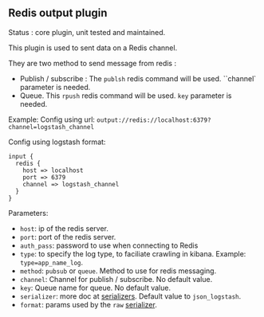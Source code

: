 Redis output plugin
---

Status : core plugin, unit tested and maintained.

This plugin is used to sent data on a Redis channel.

They are two method to send message from redis :
* Publish / subscribe : The ``publsh`` redis command will be used. ``channel` parameter is needed.
* Queue. This ``rpush`` redis command will be used. ``key`` parameter is needed.

Example:
Config using url: ``output://redis://localhost:6379?channel=logstash_channel``

Config using logstash format:
````
input {
  redis {
    host => localhost
    port => 6379
    channel => logstash_channel
  }
}
````

Parameters:

* ``host``: ip of the redis server.
* ``port``: port of the redis server.
* ``auth_pass``: password to use when connecting to Redis
* ``type``: to specify the log type, to faciliate crawling in kibana. Example: ``type=app_name_log``.
* ``method``: ``pubsub`` or ``queue``. Method to use for redis messaging.
* ``channel``: Channel for publish / subscribe. No default value.
* ``key``: Queue name for queue. No default value.
* ``serializer``: more doc at [serializers](serializers.md). Default value to ``json_logstash``.
* ``format``: params used by the ``raw`` [serializer](serializers.md).
